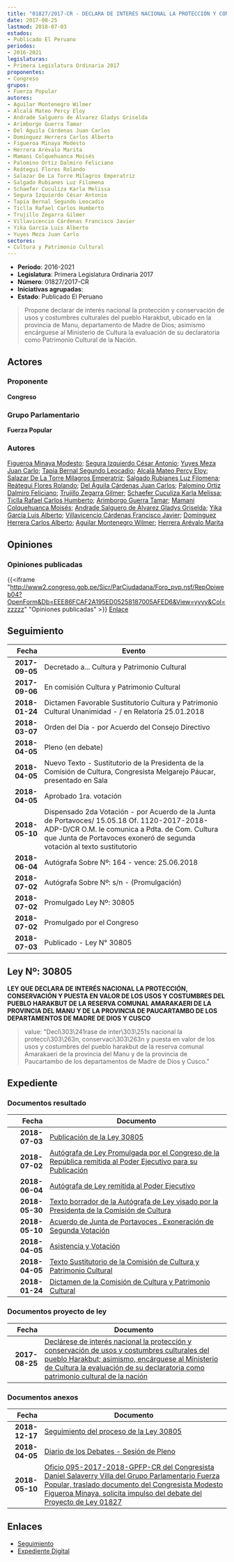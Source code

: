 ```yaml
---
title: "01827/2017-CR - DECLARA DE INTERÉS NACIONAL LA PROTECCIÓN Y CONSERVACIÓN DE USOS Y COSTUMBRES CULTURALES DEL PUEBLO HARAKBUT; ENCAGUESE AL MINISTERIO DE CULTURA LA EVALUACIÍON DE SU DECLARATORIA COMO PATRIMONIO CULTURAL DE LA NACIÓN"
date: 2017-08-25
lastmod: 2018-07-03
estados:
- Publicado El Peruano
periodos:
- 2016-2021
legislaturas:
- Primera Legislatura Ordinaria 2017
proponentes:
- Congreso
grupos:
- Fuerza Popular
autores:
- Aguilar Montenegro Wilmer
- Alcalá Mateo Percy Eloy
- Andrade Salguero de Álvarez Gladys Griselda
- Arimborgo Guerra Tamar
- Del Águila Cárdenas Juan Carlos
- Domínguez Herrera Carlos Alberto
- Figueroa Minaya Modesto
- Herrera Arévalo Marita
- Mamani Colquehuanca Moisés
- Palomino Ortiz Dalmiro Feliciano
- Reátegui Flores Rolando
- Salazar De La Torre Milagros Emperatriz
- Salgado Rubianes Luz Filomena
- Schaefer Cuculiza Karla Melissa
- Segura Izquierdo César Antonio
- Tapia Bernal Segundo Leocadio
- Ticlla Rafael Carlos Humberto
- Trujillo Zegarra Gilmer
- Villavicencio Cárdenas Francisco Javier
- Yika García Luis Alberto
- Yuyes Meza Juan Carlo
sectores:
- Cultura y Patrimonio Cultural
---
```

- **Periodo**: 2016-2021
- **Legislatura**: Primera Legislatura Ordinaria 2017
- **Número**: 01827/2017-CR
- **Iniciativas agrupadas**: 
- **Estado**: Publicado El Peruano

> Propone declarar de interés nacional la protección y conservación de usos y costumbres culturales del pueblo Harakbut, ubicado en la provincia de Manu, departamento de Madre de Dios; asimismo encárguese al Ministerio de Cultura la evaluación de su declaratoria como Patrimonio Cultural de la Nación.


## Actores

### Proponente

**Congreso**

### Grupo Parlamentario

**Fuerza Popular**

### Autores

[Figueroa Minaya Modesto](mailto:mailto:mfigueroam@congreso.gob.pe); [Segura Izquierdo César Antonio](mailto:mailto:csegura@congreso.gob.pe); [Yuyes Meza Juan Carlo](mailto:mailto:jyuyes@congreso.gob.pe); [Tapia Bernal Segundo Leocadio](mailto:mailto:stapia@congreso.gob.pe); [Alcalá Mateo Percy Eloy](mailto:mailto:palcala@congreso.gob.pe); [Salazar De La Torre Milagros Emperatriz](mailto:mailto:msalazard@congreso.gob.pe); [Salgado Rubianes Luz Filomena](mailto:mailto:lsalgado@congreso.gob.pe); [Reátegui Flores Rolando](mailto:mailto:rreategui@congreso.gob.pe); [Del Águila Cárdenas Juan Carlos](mailto:mailto:jdelaguila@congreso.gob.pe); [Palomino Ortiz Dalmiro Feliciano](mailto:mailto:dfpalomino@congreso.gob.pe); [Trujillo Zegarra Gilmer](mailto:mailto:gtrujilloz@congreso.gob.pe); [Schaefer Cuculiza Karla Melissa](mailto:mailto:kschaefer@congreso.gob.pe); [Ticlla Rafael Carlos Humberto](mailto:mailto:cticlla@congreso.gob.pe); [Arimborgo Guerra Tamar](mailto:mailto:tarimborgo@congreso.gob.pe); [Mamani Colquehuanca Moisés](mailto:mailto:mmamani@congreso.gob.pe); [Andrade Salguero de Álvarez Gladys Griselda](mailto:mailto:gandrade@congreso.gob.pe); [Yika García Luis Alberto](mailto:mailto:lyika@congreso.gob.pe); [Villavicencio Cárdenas Francisco Javier](mailto:mailto:fvillavicencio@congreso.gob.pe); [Domínguez Herrera Carlos Alberto](mailto:mailto:cdominguez@congreso.gob.pe); [Aguilar Montenegro Wilmer](mailto:mailto:waguilar@congreso.gob.pe); [Herrera Arévalo Marita](mailto:mailto:mherrera@congreso.gob.pe)

## Opiniones

### Opiniones publicadas

{{<iframe "http://www2.congreso.gob.pe/Sicr/ParCiudadana/Foro_pvp.nsf/RepOpiweb04?OpenForm&Db=EEE86FCAF2A195ED05258187005AFED6&View=yyyy&Col=zzzzz" "Opiniones publicadas" >}}
[Enlace](http://www2.congreso.gob.pe/Sicr/ParCiudadana/Foro_pvp.nsf/RepOpiweb04?OpenForm&Db=EEE86FCAF2A195ED05258187005AFED6&View=yyyy&Col=zzzzz)


## Seguimiento

| Fecha | Evento |
|------:|--------|
| **2017-09-05** | Decretado a... Cultura y Patrimonio Cultural |
| **2017-09-06** | En comisión Cultura y Patrimonio Cultural |
| **2018-01-24** | Dictamen Favorable Sustitutorio Cultura y Patrimonio Cultural Unanimidad - / en Relatoría 25.01.2018 |
| **2018-03-07** | Orden del Día - por Acuerdo del Consejo Directivo |
| **2018-04-05** | Pleno (en debate) |
| **2018-04-05** | Nuevo Texto - Sustitutorio de la Presidenta de la Comisión de Cultura, Congresista Melgarejo Páucar, presentado en Sala |
| **2018-04-05** | Aprobado 1ra. votación |
| **2018-05-10** | Dispensado 2da Votación - por Acuerdo de la Junta de Portavoces/ 15.05.18 Of. 1120-2017-2018-ADP-D/CR O.M. le comunica a Pdta. de Com. Cultura que Junta de Portavoces exoneró de segunda votación al texto sustitutorio |
| **2018-06-04** | Autógrafa Sobre Nº: 164 - vence: 25.06.2018 |
| **2018-07-02** | Autógrafa Sobre Nº: s/n - (Promulgación) |
| **2018-07-02** | Promulgado Ley Nº: 30805 |
| **2018-07-02** | Promulgado por el Congreso |
| **2018-07-03** | Publicado - Ley N° 30805 |

## Ley Nº: 30805

**LEY QUE DECLARA DE INTERÉS NACIONAL LA PROTECCIÓN, CONSERVACIÓN Y PUESTA EN VALOR DE LOS USOS Y COSTUMBRES DEL PUEBLO HARAKBUT DE LA RESERVA COMUNAL AMARAKAERI DE LA PROVINCIA DEL MANU Y DE LA PROVINCIA DE PAUCARTAMBO DE LOS DEPARTAMENTOS DE MADRE DE DIOS Y CUSCO**

> value: "Decl\303\241rase de inter\303\251s nacional la protecci\303\263n, conservaci\303\263n y puesta en valor de los usos y costumbres del pueblo harakbut de la reserva comunal Amarakaeri de la provincia del Manu y de la provincia de Paucartambo de los departamentos de Madre de Dios y Cusco."


## Expediente

### Documentos resultado

| Fecha | Documento |
|------:|-----------|
| **2018-07-03** | [Publicación de la Ley 30805](http://www.leyes.congreso.gob.pe/Documentos/2016_2021/ADLP/Normas_Legales/30805-LEY.pdf) |
| **2018-07-02** | [Autógrafa de Ley Promulgada por el Congreso de la República remitida al Poder Ejecutivo para su Publicación](http://www.leyes.congreso.gob.pe/Documentos/2016_2021/ADLP/Texto_Aprobado/AU0182720180702.pdf) |
| **2018-06-04** | [Autógrafa de Ley remitida al Poder Ejecutivo](http://www.leyes.congreso.gob.pe/Documentos/2016_2021/Autografas/Ley_y_de_Resolucion_Legislativa/AU0182720180604.pdf) |
| **2018-05-30** | [Texto borrador de la Autógrafa de Ley visado por la Presidenta de la Comisión de Cultura](http://www.leyes.congreso.gob.pe/Documentos/2016_2021/Texto_Borrador_de_Autografa/BAU0182720180530.pdf) |
| **2018-05-10** | [Acuerdo de Junta de Portavoces . Exoneración de Segunda Votación](http://www.leyes.congreso.gob.pe/Documentos/2016_2021/Acuerdos/Junta_Portavoces/AJPSV00182720180310.pdf) |
| **2018-04-05** | [Asistencia y Votación](http://www.leyes.congreso.gob.pe/Documentos/2016_2021/Asistencia_y_Votacion/Proyectos_de_Ley/AV0182720180405.pdf) |
| **2018-04-05** | [Texto Sustitutorio de la Comisión de Cultura y Patrimonio Cultural](http://www.leyes.congreso.gob.pe/Documentos/2016_2021/Texto_Sustitutorio/Proyectos_de_Ley/TS0182720180405.pdf) |
| **2018-01-24** | [Dictamen de la Comisión de Cultura y Patrimonio Cultural](http://www.leyes.congreso.gob.pe/Documentos/2016_2021/Dictamenes/Proyectos_de_Ley/01827DC05MAY20180124.pdf) |

### Documentos proyecto de ley

| Fecha | Documento |
|------:|-----------|
| **2017-08-25** | [Declárese de interés nacional la protección y conservación de usos y costumbres culturales del pueblo Harakbut; asimismo, encárguese al Ministerio de Cultura la evaluación de su declaratoria como patrimonio cultural de la nación](http://www.leyes.congreso.gob.pe/Documentos/2016_2021/Proyectos_de_Ley_y_de_Resoluciones_Legislativas/PL0182720170825.pdf) |

### Documentos anexos

| Fecha | Documento |
|------:|-----------|
| **2018-12-17** | [Seguimiento del proceso de la Ley 30805](http://www.leyes.congreso.gob.pe/Documentos/2016_2021/Seguimiento_de_Proyectos_de_Ley/01827PL20181217.pdf) |
| **2018-04-05** | [Diario de los Debates - Sesión de Pleno](http://www.leyes.congreso.gob.pe/Documentos/2016_2021/ADLP/Diario_Debates/30805-TDD.pdf) |
| **2018-05-10** | [Oficio 095-2017-2018-GPFP-CR del Congresista Daniel Salaverry Villa del Grupo Parlamentario Fuerza Popular, traslado documento del Congresista Modesto Figueroa Minaya, solicita impulso del debate del Proyecto de Ley 01827](http://www.leyes.congreso.gob.pe/Documentos/2016_2021/Oficios/Grupos_Parlamentarios/OFICIO-095-2017-2018-GPFP-CR.pdf) |

## Enlaces

- [Seguimiento](http://www2.congreso.gob.pe/Sicr/TraDocEstProc/CLProLey2016.nsf/f7fff46988ca05b1052578e100829cc7/231fef0c981e040105258187005c7ae4?OpenDocument)
- [Expediente Digital](http://www2.congreso.gob.pe/Sicr/TraDocEstProc/Expvirt_2011.nsf/visbusqptramdoc1621/01827?opendocument)

